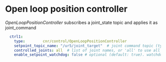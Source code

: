 # Open loop position controller
*OpenLoopPositionController* subscribes a joint_state topic and applies it as joint_command

```yaml
  ctrl1:
    type:        cnr/control/OpenLoopPositionController
    setpoint_topic_name: "/ur5/joint_target"  # joint command topic (type: sensor_msgs/JointState)
    controlled_joints: all  # list of joint names, or 'all' to use all the joint managed by the RobotHW
    enable_setpoint_watchdog: false # optional (default: true). watchdog time for setpoint_topic
```